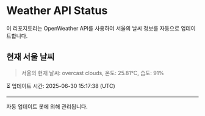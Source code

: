 
# Weather API Status

이 리포지토리는 OpenWeather API를 사용하여 서울의 날씨 정보를 자동으로 업데이트합니다.

## 현재 서울 날씨
> 서울의 현재 날씨: overcast clouds, 온도: 25.81°C, 습도: 91%

⏳ 업데이트 시간: 2025-06-30 15:17:38 (UTC)

---
자동 업데이트 봇에 의해 관리됩니다.

